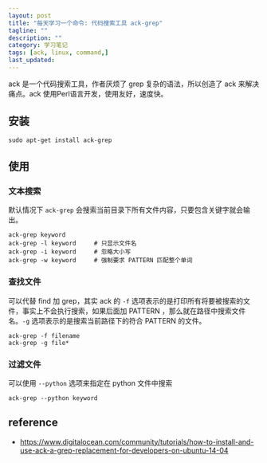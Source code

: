```yaml
---
layout: post
title: "每天学习一个命令: 代码搜索工具 ack-grep"
tagline: ""
description: ""
category: 学习笔记
tags: [ack, linux, command,]
last_updated: 
---
```


ack 是一个代码搜索工具，作者厌烦了 grep 复杂的语法，所以创造了 ack 来解决痛点。ack 使用Perl语言开发，使用友好，速度快。

## 安装

    sudo apt-get install ack-grep

## 使用

### 文本搜索

默认情况下 `ack-grep` 会搜索当前目录下所有文件内容，只要包含关键字就会输出。

    ack-grep keyword
    ack-grep -l keyword     # 只显示文件名
    ack-grep -i keyword     # 忽略大小写
    ack-grep -w keyword     # 强制要求 PATTERN 匹配整个单词

### 查找文件

可以代替 find 加 grep，其实 ack 的 `-f` 选项表示的是打印所有将要被搜索的文件，事实上不会执行搜索，如果后面加 PATTERN ，那么就在路径中搜索文件名。`-g` 选项表示的是搜索当前路径下的符合 PATTERN 的文件。

    ack-grep -f filename
    ack-grep -g file*

### 过滤文件

可以使用 `--python` 选项来指定在 python 文件中搜索

    ack-grep --python keyword


## reference

- <https://www.digitalocean.com/community/tutorials/how-to-install-and-use-ack-a-grep-replacement-for-developers-on-ubuntu-14-04>
